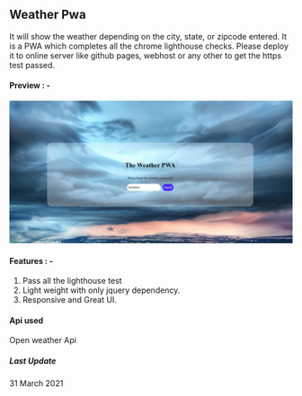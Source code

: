 ## Weather Pwa
It will show the weather depending on the city, state, or zipcode entered. It is a PWA which completes all the chrome lighthouse checks. Please deploy it to online server like github pages, webhost or any other to get the https test passed.

#### Preview : - 
<img src="pwa.JPG" alt="web preview">

#### Features : - 
1. Pass all the lighthouse test
2. Light weight with only jquery dependency.
3. Responsive and Great UI.

#### Api used
Open weather Api

##### Last Update
31 March 2021

